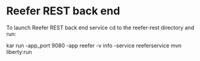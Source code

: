 # Reefer REST back end

To launch Reefer REST back end service cd to the reefer-rest directory and run:

kar run -app_port 9080 -app reefer -v info -service reeferservice mvn liberty:run


